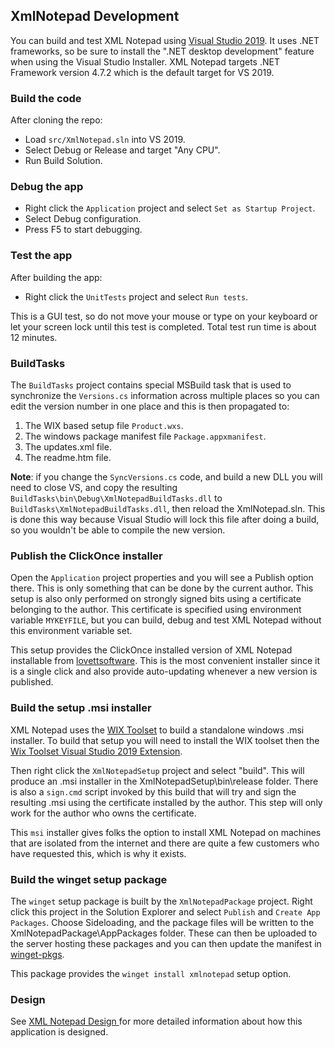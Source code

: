 ## XmlNotepad Development

You can build and test XML Notepad using [Visual Studio 2019](https://visualstudio.microsoft.com/downloads/). It uses
.NET frameworks, so be sure to install the ".NET desktop development" feature when using the Visual Studio Installer.
XML Notepad targets .NET Framework version 4.7.2 which is the default target for VS 2019.

### Build the code

After cloning the repo:

- Load `src/XmlNotepad.sln` into VS 2019.
- Select Debug or Release and target "Any CPU".
- Run Build Solution.

### Debug the app

- Right click the `Application` project and select `Set as Startup Project`.
- Select Debug configuration.
- Press F5 to start debugging.

### Test the app

After building the app:

- Right click the `UnitTests` project and select `Run tests`.

This is a GUI test, so do not move your mouse or type on your keyboard or let your
screen lock until this test is completed.  Total test run time is about 12 minutes.

### BuildTasks

The `BuildTasks` project contains special MSBuild task that is used to synchronize the `Versions.cs` information
across multiple places so you can edit the version number in one place and this is then propagated to:

1. The WIX based setup file `Product.wxs`.
2. The windows package manifest file `Package.appxmanifest`.
3. The updates.xml file.
4. The readme.htm file.

**Note**: if you change the `SyncVersions.cs` code, and build a new DLL you will need to close VS, and copy the
resulting `BuildTasks\bin\Debug\XmlNotepadBuildTasks.dll` to `BuildTasks\XmlNotepadBuildTasks.dll`, then reload the
XmlNotepad.sln. This is done this way because Visual Studio will lock this file after doing a build, so you wouldn't be
able to compile the new version.

### Publish the ClickOnce installer

Open the `Application` project properties and you will see a Publish option there.
This is only something that can be done by the current author.  This setup is also only performed on strongly
signed bits using a certificate belonging to the author.  This certificate is specified using environment variable
`MYKEYFILE`, but you can build, debug and test XML Notepad without this environment variable set.

This setup provides the ClickOnce installed version of XML Notepad installable from [lovettsoftware](https://lovettsoftwarestorage.blob.core.windows.net/downloads/XmlNotepad/XmlNotepad.application).  This is the most convenient installer since it is
a single click and also provide auto-updating whenever a new version is published.

### Build the setup .msi installer

XML Notepad uses the [WIX Toolset](https://wixtoolset.org/) to build a standalone windows .msi installer. To build that
setup you will need to install the WIX toolset then the [Wix Toolset Visual Studio 2019
Extension](https://marketplace.visualstudio.com/items?itemName=WixToolset.WixToolsetVisualStudio2019Extension).

Then right click the `XmlNotepadSetup` project and select "build".  This will produce an .msi installer in the
XmlNotepadSetup\bin\release folder.  There is also a `sign.cmd` script invoked by this build that will try and sign the
resulting .msi using the certificate installed by the author.  This step will only work for the author who owns the
certificate.

This `msi` installer gives folks the option to install XML Notepad on machines that are isolated from the internet and
there are quite a few customers who have requested this, which is why it exists.

### Build the winget setup package

The `winget` setup package is built by the `XmlNotepadPackage` project.  Right click this project in the Solution
Explorer and select `Publish` and `Create App Packages`.  Choose Sideloading, and the package files will be written to
the XmlNotepadPackage\AppPackages folder.  These can then be uploaded to the server hosting these packages and you can
then update the manifest in
[winget-pkgs](https://github.com/microsoft/winget-pkgs/tree/master/manifests/Microsoft/XMLNotepad).  

This package provides the `winget install xmlnotepad` setup option.

### Design

See [XML Notepad Design ](help/design.md) for more detailed information about how this application is designed.
